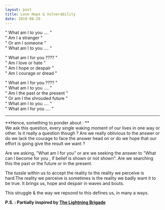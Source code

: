```yaml
---
layout: post
title: Love Hope & Vulnerability
date: 2019-08-29
---
```


" What am I to you .... "  
" Am I a stranger "  
" Or am I someone "  
" What am I to you .... "  

" What am I for you ???? "  
" Am I love or hate "  
" Am I hope or despair "  
" Am I courage or dread "  

" What am I for you ???? "  
" What am I to you .... "  
" Am I the past or the present "  
" Or am I the shrouded future "  
" What am I to you .... "  
" What am I for you .... "  

---
**Hence, something to ponder about :  **  
We ask this question, every single waking moment of our lives in one way or other. Is it really a question though ?
Are we really oblivious to the answer or do we lack the
courage to face the answer head on or do we hope that our  
effort is going give the result we want ?

Are we asking, "What am I for you" 
or are we seeking the answer to "What can
I become for you , if belief is shown or not shown". 
Are we searching this the past or the future or in the present.

The tussle within us to accept the reality to the reality 
we perceive is hard.The reality we perceive is sometimes is the reality we badly want it to be true. It brings us,
hope and despair in waves and bouts.

This struggle & the way we repsond to this defines us, in many a ways.

**P.S. : Partially inspired by [The Lightning Brigade](https://poets.org/poem/charge-light-brigade)**